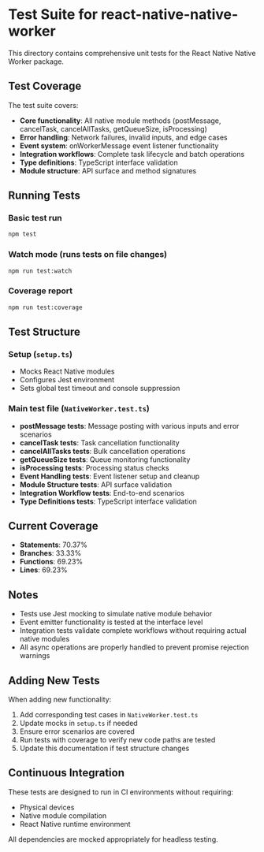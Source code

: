 # Test Suite for react-native-native-worker

This directory contains comprehensive unit tests for the React Native Native Worker package.

## Test Coverage

The test suite covers:

- **Core functionality**: All native module methods (postMessage, cancelTask, cancelAllTasks, getQueueSize, isProcessing)
- **Error handling**: Network failures, invalid inputs, and edge cases
- **Event system**: onWorkerMessage event listener functionality
- **Integration workflows**: Complete task lifecycle and batch operations
- **Type definitions**: TypeScript interface validation
- **Module structure**: API surface and method signatures

## Running Tests

### Basic test run

```bash
npm test
```

### Watch mode (runs tests on file changes)

```bash
npm run test:watch
```

### Coverage report

```bash
npm run test:coverage
```

## Test Structure

### Setup (`setup.ts`)

- Mocks React Native modules
- Configures Jest environment
- Sets global test timeout and console suppression

### Main test file (`NativeWorker.test.ts`)

- **postMessage tests**: Message posting with various inputs and error scenarios
- **cancelTask tests**: Task cancellation functionality
- **cancelAllTasks tests**: Bulk cancellation operations
- **getQueueSize tests**: Queue monitoring functionality
- **isProcessing tests**: Processing status checks
- **Event Handling tests**: Event listener setup and cleanup
- **Module Structure tests**: API surface validation
- **Integration Workflow tests**: End-to-end scenarios
- **Type Definitions tests**: TypeScript interface validation

## Current Coverage

- **Statements**: 70.37%
- **Branches**: 33.33%
- **Functions**: 69.23%
- **Lines**: 69.23%

## Notes

- Tests use Jest mocking to simulate native module behavior
- Event emitter functionality is tested at the interface level
- Integration tests validate complete workflows without requiring actual native modules
- All async operations are properly handled to prevent promise rejection warnings

## Adding New Tests

When adding new functionality:

1. Add corresponding test cases in `NativeWorker.test.ts`
2. Update mocks in `setup.ts` if needed
3. Ensure error scenarios are covered
4. Run tests with coverage to verify new code paths are tested
5. Update this documentation if test structure changes

## Continuous Integration

These tests are designed to run in CI environments without requiring:

- Physical devices
- Native module compilation
- React Native runtime environment

All dependencies are mocked appropriately for headless testing.
